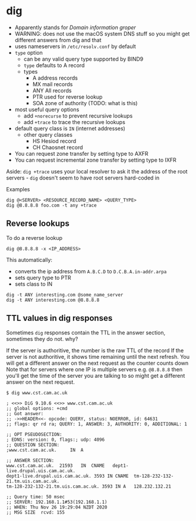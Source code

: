 # dig

* Apparently stands for _Domain information groper_
* WARNING: does not use the macOS system DNS stuff so you might get different answers from dig and that
* uses nameservers in `/etc/resolv.conf` by default
* `type` option
    * can be any valid query type supported by BIND9
    * `type` defaults to A record
    * types
        * A address records
        * MX mail records
        * ANY All records
        * PTR used for reverse lookup
        * SOA zone of authority (TODO: what is this)
* most useful query options
    * add `+norecurse` to prevent recursive lookups
    * add `+trace` to trace the recursive lookups
* default query class is `IN` (internet addresses)
    * other query classes
        * HS Hesiod record
        * CH Chaosnet record
* You can request zone transfer by setting type to AXFR
* You can request incremental zone transfer by setting type to IXFR

Aside: `dig +trace` uses your local resolver to ask it the address of the root servers - `dig` doesn't seem to have root servers hard-coded in

Examples

```
dig @<SERVER> <RESOURCE_RECORD_NAME> <QUERY_TYPE>
dig @8.8.8.8 foo.com -t any +trace
```

## Reverse lookups

To do a reverse lookup

```
dig @8.8.8.8 -x <IP_ADDRESS>
```

This automatically:

* converts the ip address from `A.B.C.D` to `D.C.B.A.in-addr.arpa`
* sets query type to PTR
* sets class to IN

```
dig -t ANY interesting.com @some_name_server
dig -t ANY interesting.com @8.8.8.8
```

## TTL values in dig responses

Sometimes `dig` responses contain the TTL in the answer section, sometimes they do not. why?

If the server is authoritive, the number is the raw TTL of the record
If the server is not authoritive, it shows time remaining until the next refresh. You will get a different answer on the next request as the counter counts down
Note that for servers where one IP is multiple servers e.g. `@8.8.8.8` then you'll get the time of the server you are talking to so might get a different answer on the next request.

```
$ dig www.cst.cam.ac.uk

; <<>> DiG 9.10.6 <<>> www.cst.cam.ac.uk
;; global options: +cmd
;; Got answer:
;; ->>HEADER<<- opcode: QUERY, status: NOERROR, id: 64631
;; flags: qr rd ra; QUERY: 1, ANSWER: 3, AUTHORITY: 0, ADDITIONAL: 1

;; OPT PSEUDOSECTION:
; EDNS: version: 0, flags:; udp: 4096
;; QUESTION SECTION:
;www.cst.cam.ac.uk.		IN	A

;; ANSWER SECTION:
www.cst.cam.ac.uk.	21593	IN	CNAME	dept1-live.drupal.uis.cam.ac.uk.
dept1-live.drupal.uis.cam.ac.uk. 3593 IN CNAME	tm-128-232-132-21.tm.uis.cam.ac.uk.
tm-128-232-132-21.tm.uis.cam.ac.uk. 3593 IN A	128.232.132.21

;; Query time: 50 msec
;; SERVER: 192.168.1.1#53(192.168.1.1)
;; WHEN: Thu Nov 26 19:29:04 NZDT 2020
;; MSG SIZE  rcvd: 155
```
